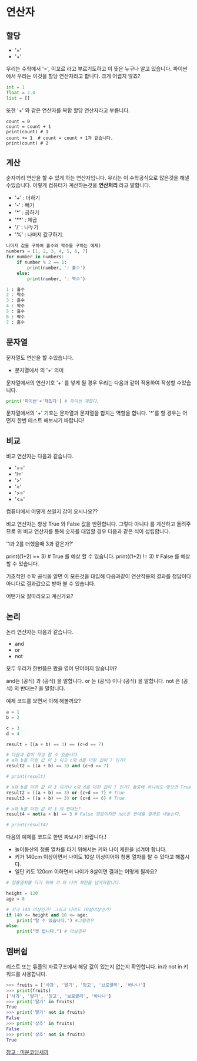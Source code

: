 # 연산자

## 할당

* '='
* '+'

우리는 수학에서 '=', 이꼬르 라고 부르기도하고 이 뜻은 누구나 알고 있습니다. 파이썬에서 우리는 이것을 할당 연산자라고 합니다. 크게 어렵지 않죠?

```python
int = 1
float = 2.0
list = []
```

또한 '+' 와 같은 연산자를 복합 할당 연산자라고 부릅니다.

```
count = 0
count = count + 1
print(count) # 1
count += 1  # count = count + 1과 같습니다.
print(count) # 2
```

## 계산

순자끼리 연산을 할 수 있게 하는 연산자입니다. 우리는 이 수학공식으로 많은것을 해낼 수있습니다. 이렇게 컴퓨터가 계산하는것을 **연산처리** 라고 말합니다.

* '+' : 더하기
* '-' : 빼기
* '\*' : 곱하기
* '\*\*' : 제곱
* '/' : 나누기
* '%' : 나머지 값구하기.

```python
나머지 값을 구하여 홀수와 짝수를 구하는 예제)
numbers = [1, 2, 3, 4, 5, 6, 7]
for number in numbers:
    if number % 2 == 1:
        print(number, ': 홀수')
    else:
        print(number, ': 짝수')

1 : 홀수
2 : 짝수
3 : 홀수
4 : 짝수
5 : 홀수
6 : 짝수
7 : 홀수
```

## 문자열

문자열도 연산을 할 수있습니다.

* 문자열에서 의 '+' 의미

문자열에서의 연산기호 '+' 를 넣게 될 경우 우리는 다음과 같이 적용하여 작성할 수있습니다.

```python
print('파이썬'+'재밌다') # 파이썬 재밌다.
```

문자열에서의 '+' 기호는 문자열과 문자열을 합치는 역할을 합니다. '\*'를 할 경우는 어떤지 한번 테스트 해보시기 바랍니다!

## 비교

비교 연산자는 다음과 같습니다.

* '=='
* '!='
* '>'
* '<'
* '>='
* '<='

컴퓨터에서 어떻게 쓰일지 감이 오시나요??

비교 연산차는 항상 True 와 False 값을 반환합니다. 그렇다 아니다 를 계산하고 돌려주므로 위 비교 연산자를 통해 숫자를 대입할 경우 다음과 같은 식이 성립합니다.

'1과 2를 더했을때 3과 같은가?'

print((1+2) == 3) # True 를 예상 할 수 있습니다. print((1+2) != 3) # False 를 예상 할 수 있습니다.

기초적인 수학 공식을 알면 이 모든것을 대입해 다음과같이 연산작용의 결과를 정답이다 아니다로 결과값으로 받아 볼 수 있습니다.

어떤가요 잘따라오고 계신가요?

## 논리

논리 연산자는 다음과 같습니다.

* and
* or
* not

모두 우리가 한번쯤은 봤을 영어 단어이지 않습니까?

and는 (공식) 과 (공식) 을 말합니다. or 는 (공식) 이나 (공식) 을 말합니다. not 은 (공식) 의 반대는? 을 말합니다.

예제 코드를 보면서 이해 해볼까요?

```python
a = 1
b = 2

c = 3
d = 4

result = ((a + b) == 3) == (c+d == 7)

# 다음과 같이 작성 할 수 있습니다.
# a와 b를 더한 값 이 3 이고 c와 d를 더한 값이 7 인가?
result2 = ((a + b) == 3) and (c+d == 7)

# print(result)

# a와 b를 더한 값 이 3 이거나 c와 d를 더한 값이 7 인가? 둘중에 하나라도 맞으면 True 반환
result2 = ((a + b) == 3) or (c+d == 7) # True
result3 = ((a + b) == 3) or (c+d == 6) # True

# a와 b를 더한 값 이 3 의 반대는?
result4 = not(a + b) == 3 # False 정답이지만 not은 반대를 결과로 내놓는다.

# print(result4)
```

다음의 예제를 코드로 한번 짜보시기 바랍니다.!

* 놀이동산의 청룡 열차를 타기 위해서는 키와 나이 제한을 넘겨야 합니다.
* 키가 140cm 이상이면서 나이도 10살 이상이어야 청룡 열차를 탈 수 있다고 해봅시다.
* 일단 키도 120cm 이하면서 나이가 8살이면 결과는 어떻게 될까요?

```python
# 청룡열차를 타기 위해 키 와 나이 제한을 넘겨야합니다.

height = 120
age = 8

# 키가 140 이상인가? 그리고 나이도 10살이상인가?
if 140 <= height and 10 <= age:
    print("탈 수 있습니다.") #그럴경우
else:
    print("못 탑니다.") # 아닐경우
```

## 멤버쉽

리스트 또는 튜플의 자료구조에서 해당 값이 있는지 없는지 확인합니다. in과 not in 키워드를 사용합니다.

```python
>>> fruits = ['사과', '딸기', '망고', '브로콜리', '바나나']
>>> print(fruits)
['사과', '딸기', '망고', '브로콜리', '바나나']
>>> print('딸기' in fruits)
True
>>> print('딸기' not in fruits)
False
>>> print('상추' in fruits)
False
>>> print('상추' not in fruits)
True
```

[참고 : 미운코딩새끼](https://wikidocs.net/11539)
